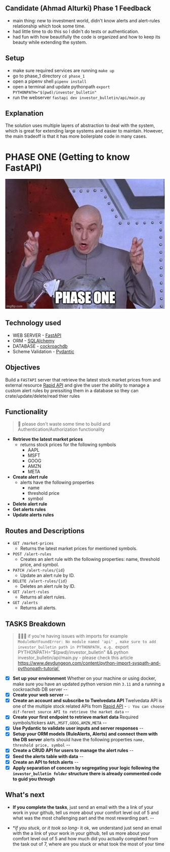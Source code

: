 ## Candidate (Ahmad Alturki) Phase 1 Feedback

- main thing: new to investment world, didn't know alerts and alert-rules relationship which took some time.
- had little time to do this so I didn't do tests or authentication.
- had fun with how beautifully the code is organized and how to keep its beauty while extending the system.

## Setup
- make sure required services are running `make up`
- go to phase_1 directory `cd phase_1`
- open a pipenv shell `pipenv install`
- open a terminal and update pythonpath `export PYTHONPATH="$(pwd)/investor_bulletin"`
- run the webserver `fastapi dev investor_bulletin/api/main.py`

## Explanation
The solution uses multiple layers of abstraction to deal with the system, which is great for extending large systems and easier to maintain. However, the main tradeoff is that it has more boilerplate code in many cases.

# PHASE ONE (Getting to know FastAPI)

![phase_one](../imgs/phase-one.jpg)

## Technology used

- WEB SERVER - [FastAPI](https://fastapi.tiangolo.com/)
- ORM - [SQLAlchemy](https://fastapi.tiangolo.com/advanced/async-sql-databases/?h=sqlalchemy#import-and-set-up-sqlalchemy)
- DATABASE -  [cockroachdb](https://www.cockroachlabs.com/)
- Scheme Validation - [Pydantic](https://fastapi.tiangolo.com/tutorial/body-nested-models/)

## Objectives

Build a `FASTAPI` server that retrieve the latest stock market prices from and external resource [Rapid API](https://rapidapi.com/twelvedata/api/twelve-data1) and give the user the ability to manage a custom alert rules by preissiting them in a database so they can crate/update/delete/read thier rules

## Functionality

> 🚨 please don't waste some time to build and Authentication/Authorization functionality

- **Retrieve the latest market prices**
  - returns stock prices for the following symbols
    - AAPL
    - MSFT
    - GOOG
    - AMZN
    - META
- **Create alert rule**
  - alerts have the following properties
    - name
    - threshold price
    - symbol
- **Delete alert rule**
- **Get alerts rules**
- **Update alerts rules**

## Routes and Descriptions

- `GET /market-prices`
  - Returns the latest market prices for mentioned symbols.
- `POST /alert-rules`
  - Creates an alert rule with the following properties: name, threshold price, and symbol.
- `PATCH /alert-rules/{id}`
  - Update an alert rule by ID.
- `DELETE /alert-rules/{id}`
  - Deletes an alert rule by ID.
- `GET /alert-rules`
  - Returns all alert rules.
- `GET /alerts`
  - Returns all alerts.

## TASKS Breakdown

> 📢📢📢 if you're having issues with imports for example `ModuleNotFoundError: No module named 'api' , make sure to add investor_bulletin path in PYTHONPATH, e.g. `export PYTHONPATH="$(pwd)/investor_bulletin" && python investor_bulletin/api/main.py - please check this article https://www.devdungeon.com/content/python-import-syspath-and-pythonpath-tutorial`

- [x] **Set up your environment**
 Whether on your machine or using docker, make sure you have an updated python version min `3.11` and a running a cockroachdb DB server
--
- [x] **Create your web server**
--
- [x] **Create an account and subscribe to Twelvedata API**
Twelvedata API is one of the multiple stock related APIs from [Rapid API](https://rapidapi.com/twelvedata/api/twelve-data1) - `💡 You can choose dif-ferent source API to retrieve the market data`
--
- [x] **Create your first endpoint to retrieve market data**
Required symbols/tickers `AAPL,MSFT,GOOG,AMZN,META`
--
- [x] **Use Pydantic to validate user inputs and server responses**
--
- [x] **Setup your ORM models (RuleAlerts, Alerts) and connect them with the DB server**
alerts should have the following properties `name, threshold price, symbol`
--
- [x] **Create a CRUD API for users to manage the alert rules**
--
- [x] **Seed the alerts table with data**
--
- [x] **Create an API to fetch alerts**
--
- [x] **Apply separation of concern by segregating your logic following the `investor_bulletin folder` structure there is already commented code to guid you through**

## What's next

- **If you complete the tasks**, just send an email with the a link of your work in your github, tell us more about your comfort level out of 5 and what was the most challenging part and the most rewarding part.
--

- **If you stuck, or it took so long*- it ok, we understand just send an email with the a link of your work in your github, tell us more about your comfort level out of 5 and how much did you actually completed from the task out of 7, where are you stuck or what took the most of your time

